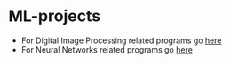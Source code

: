 # ML-projects
- For Digital Image Processing related programs go [here](https://github.com/Venkat11Thadi/ML-projects/tree/main/Digital-Image-Processing)
- For Neural Networks related programs go [here](https://github.com/Venkat11Thadi/ML-projects/tree/main/Neural-Networks)
